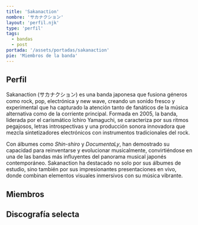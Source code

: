 ```yaml
---
title: 'Sakanaction'
nombre: 'サカナクション'
layout: 'perfil.njk'
type: 'perfil'
tags:
  - bandas
  - post
portada: '/assets/portadas/sakanaction'
pie: 'Miembros de la banda'
---
```


## Perfil

Sakanaction (サカナクション) es una banda japonesa que fusiona géneros como rock, pop, electrónica y new wave, creando un sonido fresco y experimental que ha capturado la atención tanto de fanáticos de la música alternativa como de la corriente principal. Formada en 2005, la banda, liderada por el carismático Ichiro Yamaguchi, se caracteriza por sus ritmos pegajosos, letras introspectivas y una producción sonora innovadora que mezcla sintetizadores electrónicos con instrumentos tradicionales del rock. 

Con álbumes como *Shin-shiro* y *DocumentaLy*, han demostrado su capacidad para reinventarse y evolucionar musicalmente, convirtiéndose en una de las bandas más influyentes del panorama musical japonés contemporáneo. Sakanaction ha destacado no solo por sus álbumes de estudio, sino también por sus impresionantes presentaciones en vivo, donde combinan elementos visuales inmersivos con su música vibrante.

## Miembros

## Discografía selecta